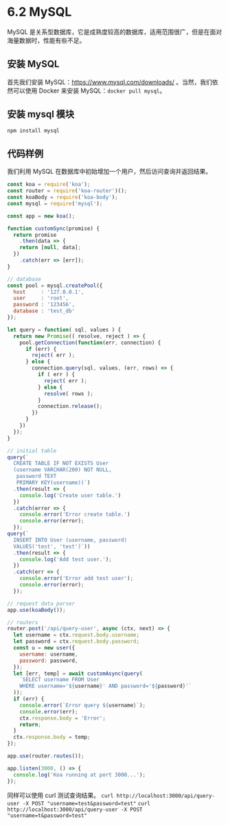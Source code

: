 # 6.2 MySQL

MySQL 是关系型数据库，它是成熟度较高的数据库，适用范围很广，但是在面对海量数据时，性能有些不足。

## 安装 MySQL

首先我们安装 MySQL：https://www.mysql.com/downloads/ 。当然，我们依然可以使用 Docker 来安装 MySQL：`docker pull mysql`。

## 安装 mysql 模块

```bash
npm install mysql
```

## 代码样例

我们利用 MySQL 在数据库中初始增加一个用户，然后访问查询并返回结果。

```javascript
const koa = require('koa');
const router = require('koa-router')();
const koaBody = require('koa-body');
const mysql = require('mysql');

const app = new koa();

function customSync(promise) {
  return promise
    .then(data => {
    return [null, data];
  })
    .catch(err => [err]);
}

// database
const pool = mysql.createPool({
  host     : '127.0.0.1',
  user     : 'root',
  password : '123456',
  database : 'test_db'
});

let query = function( sql, values ) {
  return new Promise(( resolve, reject ) => {
    pool.getConnection(function(err, connection) {
      if (err) {
        reject( err );
      } else {
        connection.query(sql, values, (err, rows) => {
          if ( err ) {
            reject( err );
          } else {
            resolve( rows );
          }
          connection.release();
        })
      }
    })
  });
}

// initial table
query(`
  CREATE TABLE IF NOT EXISTS User
  (username VARCHAR(200) NOT NULL,
   password TEXT
   PRIMARY KEY(username))`)
  .then(result => {
    console.log('Create user table.')
  })
  .catch(error => {
    console.error('Error create table.')
    console.error(error);
  });
query(`
  INSERT INTO User (username, password)
  VALUES('test', 'test')`))
  .then(result => {
    console.log('Add test user.');
  })
  .catch(err => {
    console.error('Error add test user');
    console.error(error);
  });

// request data parser
app.use(koaBody());

// routers
router.post('/api/query-user', async (ctx, next) => {
  let username = ctx.request.body.username;
  let password = ctx.request.body.password;
  const u = new user({
    username: username,
    password: password,
  });
  let [err, temp] = await customAsync(query(
    `SELECT username FROM User
    WHERE username='${username}' AND password='${password}'`
  ));
  if (err) {
    console.error(`Error query ${username}`);
    console.error(err);
    ctx.response.body = 'Error';
    return;
  }
  ctx.response.body = temp;
});

app.use(router.routes());

app.listen(3000, () => {
  console.log('Koa running at port 3000...');
});
```

同样可以使用 curl 测试查询结果。
`curl http://localhost:3000/api/query-user -X POST "username=test&password=test"`
`curl http://localhost:3000/api/query-user -X POST "username=t&password=test"`